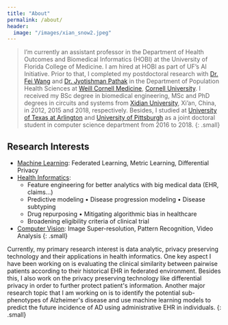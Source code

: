 ```yaml
---
title: "About"
permalink: /about/
header:
  image: "/images/xian_snow2.jpeg"
---
```


> I’m currently an assistant professor in the Department of Health Outcomes and Biomedical Informatics (HOBI) at the University of Florida College of Medicine. I am hired at HOBI as part of UF’s AI Initiative. Prior to that, I completed my postdoctoral research with [Dr. Fei Wang](https://wcm-wanglab.github.io/index.html) and [Dr. Jyotishman Pathak](https://vivo.weill.cornell.edu/display/cwid-jyp2001) in the Department of Population Health Sciences at [Weill Cornell Medicine](https://weill.cornell.edu/), [Cornell University](https://www.cornell.edu/). I received my BSc degree in biomedical engineering, MSc and PhD degrees in circuits and systems from [Xidian University](https://en.xidian.edu.cn/), Xi’an, China, in 2012, 2015 and 2018, respectively. Besides, I studied at [University of Texas at Arlington](https://www.uta.edu/) and [University of Pittsburgh](https://www.pitt.edu/) as a joint doctoral student in computer science department from 2016 to 2018. 
{: .small}

## Research Interests
* [Machine Learning](https://en.wikipedia.org/wiki/Machine_learning): Federated Learning, Metric Learning, Differential Privacy
* [Health Informatics](https://en.wikipedia.org/wiki/Health_informatics): 
    * Feature engineering for better analytics with big medical data (EHR, claims...)
    * Predictive modeling         • Disease progression modeling        • Disease subtyping
    * Drug repurposing       • Mitigating algorithmic bias in healthcare
    * Broadening eligibility criteria of clinical trial
* [Computer Vision](https://en.wikipedia.org/wiki/Computer_vision): Image Super-resolution, Pattern Recognition, Video Analysis
{: .small}

Currently, my primary research interest is data analytic, privacy preserving technology and their applications in health informatics. One key aspect I have been working on is evaluating the clinical similarity between pairwise patients according to their historical EHR in federated environment. Besides this, I also work on the privacy preserving technology like differential privacy in order to further protect patient's information. Another major research topic that I am working on is to identify the potential sub-phenotypes of Alzheimer's disease and use machine learning models to predict the future incidence of AD using administrative EHR in individuals.
{: .small}

